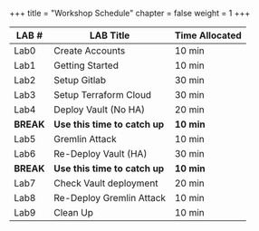 +++
title = "Workshop Schedule"
chapter = false
weight = 1
+++

|LAB #| LAB Title | Time Allocated|
|-----|-----------|---------------|
|Lab0 | Create Accounts   | 10 min|
|Lab1 | Getting Started   | 10 min|
|Lab2 | Setup Gitlab      | 30 min|
|Lab3 | Setup Terraform Cloud |30 min|
|Lab4 | Deploy Vault (No HA)  |20 min|
|__BREAK__| __Use this time to catch up__| __10 min__|
|Lab5 | Gremlin Attack        |10 min|
|Lab6 | Re-Deploy Vault (HA)  |30 min
|__BREAK__| __Use this time to catch up__| __10 min__|
|Lab7 | Check Vault deployment |20 min|
|Lab8 | Re-Deploy Gremlin Attack| 10 min|
|Lab9 | Clean Up                | 10 min|           
